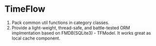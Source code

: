 # TimeFlow

1. Pack common util functions in category classes.
2. Provide a light-weight, thread-safe, and battle-tested ORM implmentation based on FMDB(SQLite3) - TFModel. It works great as local cache component. 
